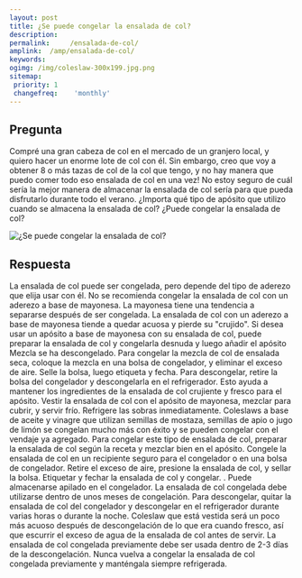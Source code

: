 ```yaml
---
layout: post
title: ¿Se puede congelar la ensalada de col?  
description: 
permalink:     /ensalada-de-col/
amplink:  /amp/ensalada-de-col/
keywords: 
ogimg: /img/coleslaw-300x199.jpg.png
sitemap:
 priority: 1
 changefreq:    'monthly'
---
```




## Pregunta

Compré una gran cabeza de col en el mercado de un granjero local, y quiero hacer un enorme lote de col con él. Sin embargo, creo que voy a obtener 8 o más tazas de col de la col que tengo, y no hay manera que puedo comer todo eso ensalada de col en una vez! No estoy seguro de cuál sería la mejor manera de almacenar la ensalada de col sería para que pueda disfrutarlo durante todo el verano. ¿Importa qué tipo de apósito que utilizo cuando se almacena la ensalada de col? ¿Puede congelar la ensalada de col?


![¿Se puede congelar la ensalada de col?](https://sepuedecongelar.com/img/coleslaw-300x199.jpg "¿Se puede congelar la ensalada de col?" )


## Respuesta

La ensalada de col puede ser congelada, pero depende del tipo de aderezo que elija usar con él. No se recomienda congelar la ensalada de col con un aderezo a base de mayonesa. La mayonesa tiene una tendencia a separarse después de ser congelada. La ensalada de col con un aderezo a base de mayonesa tiende a quedar acuosa y pierde su "crujido". Si desea usar un apósito a base de mayonesa con su ensalada de col, puede preparar la ensalada de col y congelarla desnuda y luego añadir el apósito Mezcla se ha descongelado.
Para congelar la mezcla de col de ensalada seca, coloque la mezcla en una bolsa de congelador, y eliminar el exceso de aire. Selle la bolsa, luego etiqueta y fecha. Para descongelar, retire la bolsa del congelador y descongelarla en el refrigerador. Esto ayuda a mantener los ingredientes de la ensalada de col crujiente y fresco para el apósito. Vestir la ensalada de col con el apósito de mayonesa, mezclar para cubrir, y servir frío. Refrigere las sobras inmediatamente.
Coleslaws a base de aceite y vinagre que utilizan semillas de mostaza, semillas de apio o jugo de limón se congelan mucho más con éxito y se pueden congelar con el vendaje ya agregado. Para congelar este tipo de ensalada de col, preparar la ensalada de col según la receta y mezclar bien en el apósito. Congele la ensalada de col en un recipiente seguro para el congelador o en una bolsa de congelador. Retire el exceso de aire, presione la ensalada de col, y sellar la bolsa. Etiquetar y fechar la ensalada de col y congelar. . Puede almacenarse apilado en el congelador. La ensalada de col congelada debe utilizarse dentro de unos meses de congelación.
Para descongelar, quitar la ensalada de col del congelador y descongelar en el refrigerador durante varias horas o durante la noche. Coleslaw que está vestida será un poco más acuoso después de descongelación de lo que era cuando fresco, así que escurrir el exceso de agua de la ensalada de col antes de servir. La ensalada de col congelada previamente debe ser usada dentro de 2-3 días de la descongelación. Nunca vuelva a congelar la ensalada de col congelada previamente y manténgala siempre refrigerada.